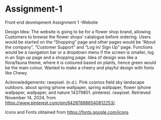 # Assignment-1
Front end development Assignment 1 -Website


Design Idea: The website is going to be for a flower shop brand, allowing Customers to browse the flower shops’ catalogue before ordering. Users would be started on the “Shopping” page and other pages would be “About the company”, “Customer Support” and “Log in/ Sign Up” page. Functions would be a navigation bar or a dropdown menu if the screen is smaller, log in an Sign up page and a shopping page. Idea of design was like a flora/fauna theme, where it is coloured based on plants, hence green would be the main colour. Wanted to make a cheery and playful design with fonts like Chewy.

Acknowledgements:
rawpixel. (n.d.). Pink cosmos field sky landscape outdoors. about spring iphone wallpaper, spring wallpaper, flower iphone wallpaper, wallpaper, and nature 14379801. pinterest. rawpixel. Retrieved November 14, 2024, from https://www.pinterest.com/pin/842876886540812253/.

Icons and Fonts obtained from https://fonts.google.com/icons
